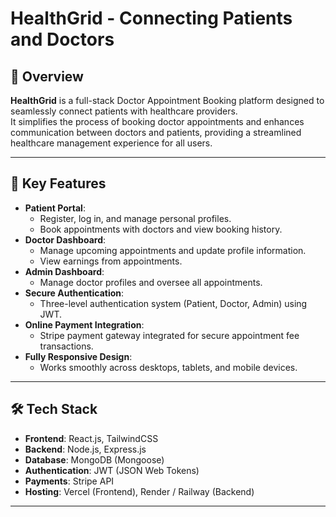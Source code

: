 # HealthGrid - Connecting Patients and Doctors

## 🚀 Overview
**HealthGrid** is a full-stack Doctor Appointment Booking platform designed to seamlessly connect patients with healthcare providers.  
It simplifies the process of booking doctor appointments and enhances communication between doctors and patients, providing a streamlined healthcare management experience for all users.

---

## 🧩 Key Features
- **Patient Portal**:
  - Register, log in, and manage personal profiles.
  - Book appointments with doctors and view booking history.
- **Doctor Dashboard**:
  - Manage upcoming appointments and update profile information.
  - View earnings from appointments.
- **Admin Dashboard**:
  - Manage doctor profiles and oversee all appointments.
- **Secure Authentication**:
  - Three-level authentication system (Patient, Doctor, Admin) using JWT.
- **Online Payment Integration**:
  - Stripe payment gateway integrated for secure appointment fee transactions.
- **Fully Responsive Design**:
  - Works smoothly across desktops, tablets, and mobile devices.

---

## 🛠 Tech Stack
- **Frontend**: React.js, TailwindCSS
- **Backend**: Node.js, Express.js
- **Database**: MongoDB (Mongoose)
- **Authentication**: JWT (JSON Web Tokens)
- **Payments**: Stripe API
- **Hosting**: Vercel (Frontend), Render / Railway (Backend)

---
